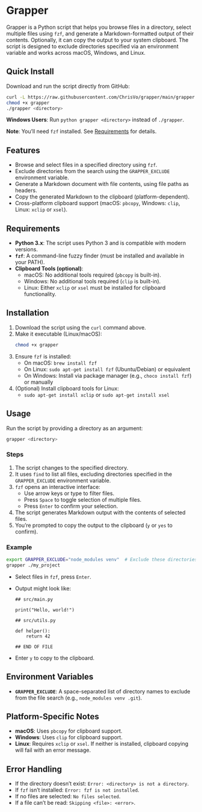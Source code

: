 # Grapper

Grapper is a Python script that helps you browse files in a directory, select multiple files using `fzf`, and generate a Markdown-formatted output of their contents. Optionally, it can copy the output to your system clipboard. The script is designed to exclude directories specified via an environment variable and works across macOS, Windows, and Linux.

## Quick Install

Download and run the script directly from GitHub:

```bash
curl -L https://raw.githubusercontent.com/ChrisVo/grapper/main/grapper -o grapper
chmod +x grapper
./grapper <directory>
```

**Windows Users**: Run `python grapper <directory>` instead of `./grapper`.

**Note**: You’ll need `fzf` installed. See [Requirements](#requirements) for details.

## Features

- Browse and select files in a specified directory using `fzf`.
- Exclude directories from the search using the `GRAPPER_EXCLUDE` environment variable.
- Generate a Markdown document with file contents, using file paths as headers.
- Copy the generated Markdown to the clipboard (platform-dependent).
- Cross-platform clipboard support (macOS: `pbcopy`, Windows: `clip`, Linux: `xclip` or `xsel`).

## Requirements

- **Python 3.x**: The script uses Python 3 and is compatible with modern versions.
- **`fzf`**: A command-line fuzzy finder (must be installed and available in your PATH).
- **Clipboard Tools (optional)**:
  - macOS: No additional tools required (`pbcopy` is built-in).
  - Windows: No additional tools required (`clip` is built-in).
  - Linux: Either `xclip` or `xsel` must be installed for clipboard functionality.

## Installation

1. Download the script using the `curl` command above.
2. Make it executable (Linux/macOS):
   ```bash
   chmod +x grapper
   ```
3. Ensure `fzf` is installed:
   - On macOS: `brew install fzf`
   - On Linux: `sudo apt-get install fzf` (Ubuntu/Debian) or equivalent
   - On Windows: Install via package manager (e.g., `choco install fzf`) or manually
4. (Optional) Install clipboard tools for Linux:
   - `sudo apt-get install xclip` or `sudo apt-get install xsel`

## Usage

Run the script by providing a directory as an argument:

```bash
grapper <directory>
```

### Steps

1. The script changes to the specified directory.
2. It uses `find` to list all files, excluding directories specified in the `GRAPPER_EXCLUDE` environment variable.
3. `fzf` opens an interactive interface:
   - Use arrow keys or type to filter files.
   - Press `Space` to toggle selection of multiple files.
   - Press `Enter` to confirm your selection.
4. The script generates Markdown output with the contents of selected files.
5. You’re prompted to copy the output to the clipboard (`y` or `yes` to confirm).

### Example

```bash
export GRAPPER_EXCLUDE="node_modules venv"  # Exclude these directories
grapper ./my_project
```

- Select files in `fzf`, press `Enter`.
- Output might look like:

  ```
  ## src/main.py

  print("Hello, world!")

  ## src/utils.py

  def helper():
      return 42

  ## END OF FILE
  ```

- Enter `y` to copy to the clipboard.

## Environment Variables

- **`GRAPPER_EXCLUDE`**: A space-separated list of directory names to exclude from the file search (e.g., `node_modules venv .git`).

## Platform-Specific Notes

- **macOS**: Uses `pbcopy` for clipboard support.
- **Windows**: Uses `clip` for clipboard support.
- **Linux**: Requires `xclip` or `xsel`. If neither is installed, clipboard copying will fail with an error message.

## Error Handling

- If the directory doesn’t exist: `Error: <directory> is not a directory`.
- If `fzf` isn’t installed: `Error: fzf is not installed`.
- If no files are selected: `No files selected`.
- If a file can’t be read: `Skipping <file>: <error>`.

